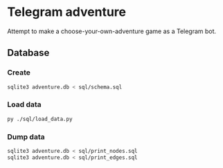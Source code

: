 # Telegram adventure

Attempt to make a choose-your-own-adventure game as a Telegram bot.

## Database

### Create

```bash
sqlite3 adventure.db < sql/schema.sql
```

### Load data

```bash
py ./sql/load_data.py
```

### Dump data

```bash
sqlite3 adventure.db < sql/print_nodes.sql
sqlite3 adventure.db < sql/print_edges.sql
```
